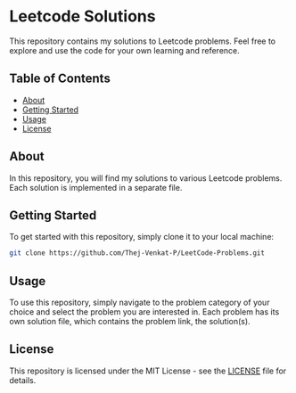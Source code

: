 # Leetcode Solutions

This repository contains my solutions to Leetcode problems. Feel free to explore and use the code for your own learning and reference.

## Table of Contents

- [About](#about)
- [Getting Started](#getting-started)
- [Usage](#usage)
- [License](#license)

## About

In this repository, you will find my solutions to various Leetcode problems.  
Each solution is implemented in a separate file.

## Getting Started

To get started with this repository, simply clone it to your local machine:

```bash
git clone https://github.com/Thej-Venkat-P/LeetCode-Problems.git
```

## Usage

To use this repository, simply navigate to the problem category of your choice and select the problem you are interested in. Each problem has its own solution file, which contains the problem link, the solution(s).


## License

This repository is licensed under the MIT License - see the [LICENSE](LICENSE) file for details.
